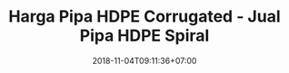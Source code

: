 ---
title: "Harga Pipa HDPE Corrugated - Jual Pipa HDPE Spiral"
date: 2018-11-04T09:11:36+07:00
draft: false
layout: "harga-pipa-hdpe-corrugated"
description: "Daftar harga pipa HDPE corrugated lengkap berbagai merk dan standard. Beli pipa HDPE corrugated ready stock disini aja."
---